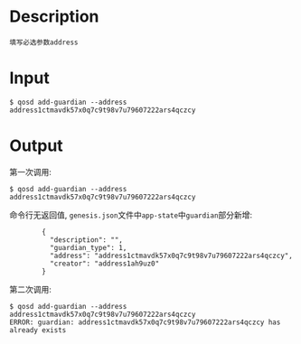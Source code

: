 # Description
```
填写必选参数address
```
# Input
```
$ qosd add-guardian --address address1ctmavdk57x0q7c9t98v7u79607222ars4qczcy
```
# Output
第一次调用:
```
$ qosd add-guardian --address address1ctmavdk57x0q7c9t98v7u79607222ars4qczcy

```
命令行无返回值, `genesis.json`文件中`app-state`中`guardian`部分新增:
```
        {
          "description": "",
          "guardian_type": 1,
          "address": "address1ctmavdk57x0q7c9t98v7u79607222ars4qczcy",
          "creator": "address1ah9uz0"
        }
```
第二次调用:
```
$ qosd add-guardian --address address1ctmavdk57x0q7c9t98v7u79607222ars4qczcy
ERROR: guardian: address1ctmavdk57x0q7c9t98v7u79607222ars4qczcy has already exists
```